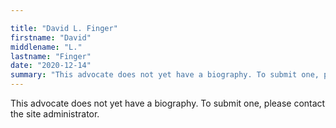 ```yaml
---

title: "David L. Finger"
firstname: "David"
middlename: "L."
lastname: "Finger"
date: "2020-12-14"
summary: "This advocate does not yet have a biography. To submit one, please contact the site administrator."
---
```

This advocate does not yet have a biography. To submit one, please contact the site administrator.

